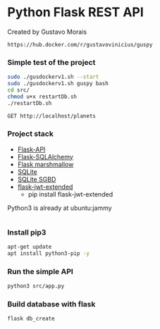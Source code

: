 # Python Flask REST API

Created by Gustavo Morais

```
https://hub.docker.com/r/gustavovinicius/guspy
```

### Simple test of the project
```sh
sudo ./gusdockerv1.sh --start
sudo ./gusdockerv1.sh guspy bash
cd src/
chmod u+x restartDb.sh
./restartDb.sh

GET http://localhost/planets
```

### Project stack
- [Flask-API](https://flask.palletsprojects.com/en/3.0.x/)
- [Flask-SQLAlchemy](https://pypi.org/project/Flask-SQLAlchemy/)
- [Flask marshmallow](https://pypi.org/project/flask-marshmallow/)
- [SQLite](https://www.sqlite.org/docs.html)
- [SQLite SGBD](https://sqlitebrowser.org/dl/)
- [flask-jwt-extended](https://flask-jwt-extended.readthedocs.io/en/stable/)
    - pip install flask-jwt-extended

Python3 is already at ubuntu:jammy

```sh
```
### Install pip3
```sh
apt-get update
apt install python3-pip -y
```
### Run the simple API
```sh
python3 src/app.py
```
### Build database with flask
```ssh
flask db_create
```

